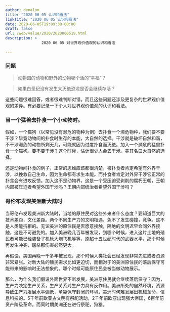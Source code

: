 ```yaml
---
author: denalon
title: "2020 06 05 认识和看法"
linkTitle: "2020 06 05 认识和看法"
date: 2020-06-05T19:09:38+08:00
draft: false
url: /web/value/2020/2020060519.html
description: > 
                2020 06 05 对世界观价值观的认识和看法

---
```


### 问题

>动物园的动物和野外的动物哪个活的“幸福”？

>如果白垩纪没有发生大灭绝恐龙是否会继续存活？

这些问题很难回答，或者很难判断对错。而且这些问题还涉及更复杂的世界观价值观的差异。有必要记录一下个人对世界观价值观的认识和看法。


### 当一个猛兽去扑食一个小动物时。
假如，一个猫狗（以常见没有濒危的物种为例）去扑食一个濒危物种，我们要不要干涉？毕竟动物间的扑食时生存的本能，大自然的选择。干涉就是破坏自然和谐，不干涉濒危的动物所剩无几，可能就因为过度扑食而灭绝。加入一个濒危的猛兽扑食一个猫狗。要不要干涉？这个时候，估计很少人会去干涉。美其名曰大自然的选择。

还是动物间扑食的例子，正常的思维应该都很清楚，被扑食者肯定希望有外界干涉，以挽救自己生命，因为生命都有求生本能。而扑食者肯定对外界干涉它正常的扑食会有进攻反馈。加入这不是动物界，这是一个受压迫受剥削的腐朽王朝，王朝内部被压迫者希望外国干涉吗？王朝内部统治者希望外国干涉吗？


### 哥伦布发现美洲新大陆时

当哥伦布发现美洲新大陆时，当地的原住民对这些外来者什么态度？要知道巨大的技术差距，文化差距。两个不同生产力的文明相遇，免不了发生碰撞，竞争。这不是人类能抗拒的。无论美洲的原住民是否愿意接触，隔绝的文明迟早会同外界接触，这是不可避免的。加入美洲晚几百年被发现，到哪个时候，进入这片土地的殖民者可能已经装备了机枪大炮飞机等等，原超十五世纪时代的武器水平，那个时候再发生冲突，屠杀那伤害必然更大。

再假设，美国再晚一千多年被发现，那个时候人类社会已经发现非常先进或者资源非常紧张。对新大陆的殖民需求比如更迫切，而相对于的美洲原住民的落后保守可能带来的影响时无法想象的。哪个时候可能原住民会被当做动物展示。

那么，为什么我们假设外面世界不断发展，美洲原住民就会继续落后保守？因为，生产力决定生产关系，生产关系对生产力具有反作用。美洲所处的自然环境，资源导致生产力发展水平偏低，单靠保守封闭的环境，美洲时何难发展出机械革命，信息科技的。5千年前欧亚古文明有祭祀活动，2千年前欧亚出现强大帝国，6百年前资产阶级革命。而同时期美洲还在进行祭祀，狩猎。


